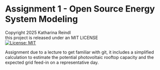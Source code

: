 # Assignment 1 - Open Source Energy System Modeling <br>
Copyright 2025 Katharina Reindl <br>
this project is released under an MIT LICENSE <br>
[![License: MIT](https://img.shields.io/badge/License-MIT-yellow.svg)](https://opensource.org/licenses/MIT) <br>

Assignment due to a lecture to get familiar with git, it includes a simplified calculation to estimate the potential photovoltaic rooftop capacity and the expected grid feed-in on a representative day. <br>



